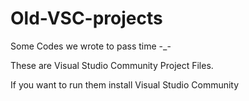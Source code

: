 # Old-VSC-projects
Some Codes we wrote to pass time -_-

These are Visual Studio Community Project Files.

If you want to run them install Visual Studio Community
